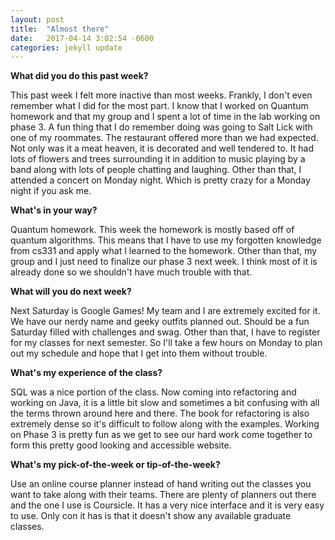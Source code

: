 ```yaml
---
layout: post
title:  "Almost there"
date:   2017-04-14 3:02:54 -0600
categories: jekyll update
---
```

**What did you do this past week?**

This past week I felt more inactive than most weeks. Frankly, I don't even remember what I did for the most part. I know that I worked on Quantum homework and that my group and I spent a lot of time in the lab working on phase 3. A fun thing that I do remember doing was going to Salt Lick with one of my roommates. The restaurant offered more than we had expected. Not only was it a meat heaven, it is decorated and well tendered to. It had lots of flowers and trees surrounding it in addition to music playing by a band along with lots of people chatting and laughing. Other than that, I attended a concert on Monday night. Which is pretty crazy for a Monday night if you ask me.


**What's in your way?**

Quantum homework. This week the homework is mostly based off of quantum algorithms. This means that I have to use my forgotten knowledge from cs331 and apply what I learned to the homework. Other than that, my group and I just need to finalize our phase 3 next week. I think most of it is already done so we shouldn't have much trouble with that.


**What will you do next week?**

Next Saturday is Google Games! My team and I are extremely excited for it. We have our nerdy name and geeky outfits planned out. Should be a fun Saturday filled with challenges and swag. Other than that, I have to register for my classes for next semester. So I'll take a few hours on Monday to plan out my schedule and hope that I get into them without trouble.

**What's my experience of the class?**

SQL was a nice portion of the class. Now coming into refactoring and working on Java, it is a little bit slow and sometimes a bit confusing with all the terms thrown around here and there. The book for refactoring is also extremely dense so it's difficult to follow along with the examples. Working on Phase 3 is pretty fun as we get to see our hard work come together to form this pretty good looking and accessible website.

**What's my pick-of-the-week or tip-of-the-week?**

Use an online course planner instead of hand writing out the classes you want to take along with their teams. There are plenty of planners out there and the one I use is Coursicle. It has a very nice interface and it is very easy to use. Only con it has is that it doesn't show any available graduate classes. 
